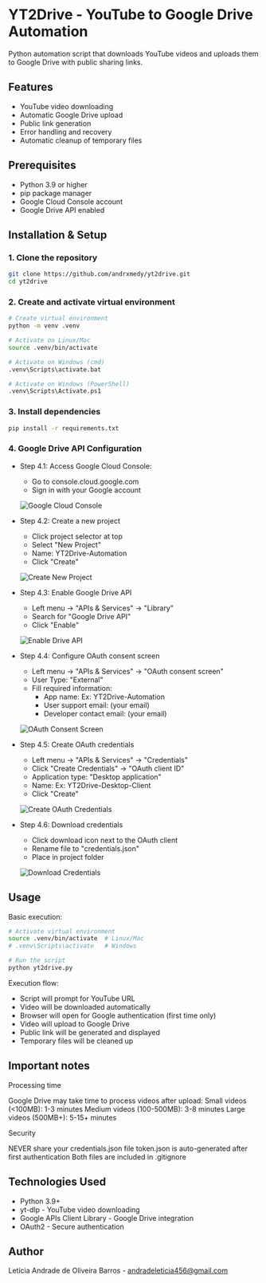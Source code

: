 # YT2Drive - YouTube to Google Drive Automation

Python automation script that downloads YouTube videos and uploads them to Google Drive with public sharing links.

## Features

- YouTube video downloading
- Automatic Google Drive upload  
- Public link generation
- Error handling and recovery
- Automatic cleanup of temporary files

## Prerequisites

- Python 3.9 or higher
- pip package manager
- Google Cloud Console account
- Google Drive API enabled

## Installation & Setup

### 1. Clone the repository
```bash
git clone https://github.com/andrxmedy/yt2drive.git
cd yt2drive
```

### 2. Create and activate virtual environment
```bash
# Create virtual environment
python -m venv .venv

# Activate on Linux/Mac
source .venv/bin/activate

# Activate on Windows (cmd)
.venv\Scripts\activate.bat

# Activate on Windows (PowerShell)
.venv\Scripts\Activate.ps1
```

### 3. Install dependencies
```bash 
pip install -r requirements.txt
```

### 4. Google Drive API Configuration

- Step 4.1: Access Google Cloud Console:
    - Go to console.cloud.google.com
    - Sign in with your Google account

    ![Google Cloud Console](https://raw.githubusercontent.com/andrxmedy/yt2drive/main/docs/step1-console.jpg)

- Step 4.2: Create a new project
    - Click project selector at top
    - Select "New Project" 
    - Name: YT2Drive-Automation
    - Click "Create"

    ![Create New Project](https://raw.githubusercontent.com/andrxmedy/yt2drive/main/docs/step2-first-project.jpg)

- Step 4.3: Enable Google Drive API
    - Left menu → "APIs & Services" → "Library"
    - Search for "Google Drive API"
    - Click "Enable" 

    ![Enable Drive API](https://raw.githubusercontent.com/andrxmedy/yt2drive/main/docs/step3-enable-api.jpg)

- Step 4.4: Configure OAuth consent screen 
    - Left menu → "APIs & Services" → "OAuth consent screen"
    - User Type: "External"
    - Fill required information:
        - App name: Ex: YT2Drive-Automation
        - User support email: (your email)
        - Developer contact email: (your email)
    
    ![OAuth Consent Screen](https://raw.githubusercontent.com/andrxmedy/yt2drive/main/docs/step4-oauth-consent.jpg)

- Step 4.5: Create OAuth credentials 
    - Left menu → "APIs & Services" → "Credentials"
    - Click "Create Credentials" → "OAuth client ID"
    - Application type: "Desktop application"
    - Name: Ex: YT2Drive-Desktop-Client
    - Click "Create"

    ![Create OAuth Credentials](https://raw.githubusercontent.com/andrxmedy/yt2drive/main/docs/step5-create-credentials.jpg)

- Step 4.6: Download credentials
    - Click download icon next to the OAuth client
    - Rename file to "credentials.json"
    - Place in project folder

    ![Download Credentials](https://raw.githubusercontent.com/andrxmedy/yt2drive/main/docs/step6-download-credentials.jpg)

## Usage

Basic execution: 
```bash
# Activate virtual environment
source .venv/bin/activate  # Linux/Mac
# .venv\Scripts\activate   # Windows

# Run the script
python yt2drive.py
```
Execution flow:
- Script will prompt for YouTube URL
- Video will be downloaded automatically
- Browser will open for Google authentication (first time only)
- Video will upload to Google Drive
- Public link will be generated and displayed
- Temporary files will be cleaned up

## Important notes

Processing time

Google Drive may take time to process videos after upload:
Small videos (<100MB): 1-3 minutes
Medium videos (100-500MB): 3-8 minutes
Large videos (500MB+): 5-15+ minutes

Security

NEVER share your credentials.json file
token.json is auto-generated after first authentication
Both files are included in .gitignore

## Technologies Used
- Python 3.9+
- yt-dlp - YouTube video downloading
- Google APIs Client Library - Google Drive integration
- OAuth2 - Secure authentication

## Author

Letícia Andrade de Oliveira Barros - andradeleticia456@gmail.com







